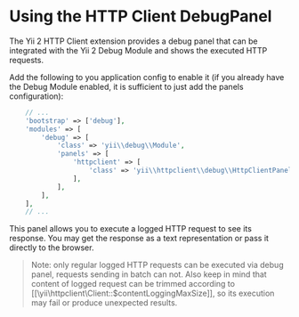 Using the HTTP Client DebugPanel
================================

The Yii 2 HTTP Client extension provides a debug panel that can be integrated with the Yii 2 Debug Module
and shows the executed HTTP requests.

Add the following to you application config to enable it (if you already have the Debug Module
enabled, it is sufficient to just add the panels configuration):

```php
    // ...
    'bootstrap' => ['debug'],
    'modules' => [
        'debug' => [
            'class' => 'yii\\debug\\Module',
            'panels' => [
                'httpclient' => [
                    'class' => 'yii\\httpclient\\debug\\HttpClientPanel',
                ],
            ],
        ],
    ],
    // ...
```

This panel allows you to execute a logged HTTP request to see its response. You may get the response as
a text representation or pass it directly to the browser.

> Note: only regular logged HTTP requests can be executed via debug panel, requests sending in batch can not.
  Also keep in mind that content of logged request can be trimmed according to [[\yii\httpclient\Client::$contentLoggingMaxSize]],
  so its execution may fail or produce unexpected results.
